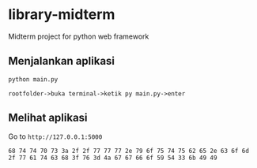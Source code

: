 # library-midterm
Midterm project for python web framework


## Menjalankan aplikasi

```bash
python main.py
```
```
rootfolder->buka terminal->ketik py main.py->enter
```
## Melihat aplikasi

Go to `http://127.0.0.1:5000`


`68 74 74 70 73 3a 2f 2f 77 77 77 2e 79 6f 75 74 75 62 65 2e 63 6f 6d 2f 77 61 74 63 68 3f 76 3d 4a 67 67 66 6f 59 54 33 6b 49 49`
